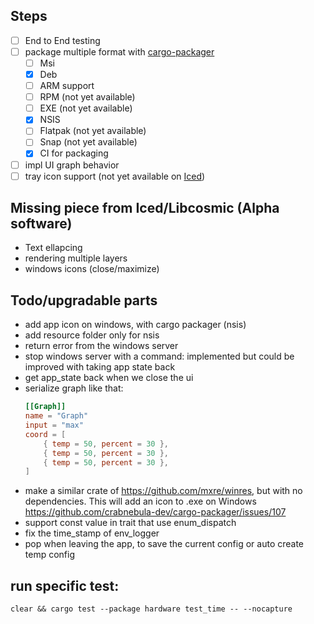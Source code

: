 ## Steps

- [ ] End to End testing
- [ ] package multiple format with [cargo-packager](https://github.com/crabnebula-dev/cargo-packager)
  - [ ] Msi
  - [x] Deb
  - [ ] ARM support
  - [ ] RPM (not yet available)
  - [ ] EXE (not yet available)
  - [x] NSIS
  - [ ] Flatpak (not yet available)
  - [ ] Snap (not yet available)
  - [x] CI for packaging
- [ ] impl UI graph behavior
- [ ] tray icon support (not yet available on [Iced](https://whimsical.com/roadmap-iced-7vhq6R35Lp3TmYH4WeYwLM))

## Missing piece from Iced/Libcosmic (Alpha software)

- Text ellapcing
- rendering multiple layers
- windows icons (close/maximize)

## Todo/upgradable parts

- add app icon on windows, with cargo packager (nsis)
- add resource folder only for nsis
- return error from the windows server
- stop windows server with a command: implemented but could be improved with taking app state back
- get app_state back when we close the ui
- serialize graph like that:
  ```toml
  [[Graph]]
  name = "Graph"
  input = "max"
  coord = [
      { temp = 50, percent = 30 },
      { temp = 50, percent = 30 },
      { temp = 50, percent = 30 },
  ]
  ```
- make a similar crate of https://github.com/mxre/winres, but with no dependencies. This will add an icon to .exe on Windows https://github.com/crabnebula-dev/cargo-packager/issues/107
- support const value in trait that use enum_dispatch
- fix the time_stamp of env_logger
- pop when leaving the app, to save the current config or auto create temp config

## run specific test:

```
clear && cargo test --package hardware test_time -- --nocapture
```

